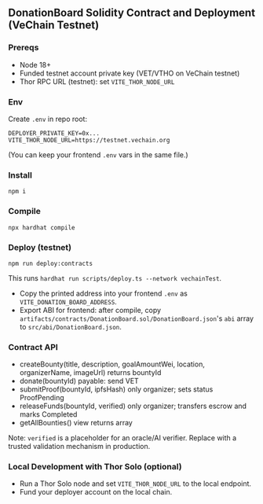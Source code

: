 ## DonationBoard Solidity Contract and Deployment (VeChain Testnet)

### Prereqs
- Node 18+
- Funded testnet account private key (VET/VTHO on VeChain testnet)
- Thor RPC URL (testnet): set `VITE_THOR_NODE_URL`

### Env
Create `.env` in repo root:

```
DEPLOYER_PRIVATE_KEY=0x...
VITE_THOR_NODE_URL=https://testnet.vechain.org
```

(You can keep your frontend `.env` vars in the same file.)

### Install
```
npm i
```

### Compile
```
npx hardhat compile
```

### Deploy (testnet)
```
npm run deploy:contracts
```
This runs `hardhat run scripts/deploy.ts --network vechainTest`.

- Copy the printed address into your frontend `.env` as `VITE_DONATION_BOARD_ADDRESS`.
- Export ABI for frontend: after compile, copy `artifacts/contracts/DonationBoard.sol/DonationBoard.json`'s `abi` array to `src/abi/DonationBoard.json`.

### Contract API
- createBounty(title, description, goalAmountWei, location, organizerName, imageUrl) returns bountyId
- donate(bountyId) payable: send VET
- submitProof(bountyId, ipfsHash) only organizer; sets status ProofPending
- releaseFunds(bountyId, verified) only organizer; transfers escrow and marks Completed
- getAllBounties() view returns array

Note: `verified` is a placeholder for an oracle/AI verifier. Replace with a trusted validation mechanism in production.

### Local Development with Thor Solo (optional)
- Run a Thor Solo node and set `VITE_THOR_NODE_URL` to the local endpoint.
- Fund your deployer account on the local chain.


